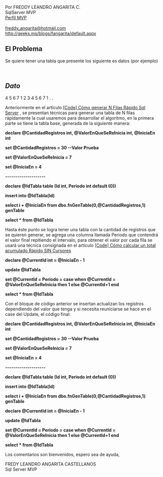 Por FREDDY LEANDRO ANGARITA C.\
SqlServer MVP \
[Perfil
MVP](https://mvp.support.microsoft.com/es-es/mvp/Freddy%20Leandro%20Angarita%20Castellanos-4028407)\
\
<freddy_angarita@hotmail.com>\
<http://geeks.ms/blogs/fangarita/default.aspx>

El Problema
-----------

Se quiere tener una tabla que presente los siguiente es datos (por
ejemplo)

 

  ***Dato***
  ------------
  4
  5
  6
  7
  1
  2
  3
  4
  5
  6
  7
  1
  .
  .

Anteriormente en el artículo [\[Code\] Cómo generar N Filas Rápido Sql
Server](http://geeks.ms/blogs/fangarita/archive/2010/12/22/code-c-243-mo-generar-n-filas-r-225-pido-sql-server.aspx) ,
se presentan técnicas para generar una tabla de N filas rápidamente la
cual usaremos para desarrollar el algoritmo, en la primera parte se
tiene la tabla base, generada de la siguiente manera:

**declare @CantidadRegistros int, @ValorEnQueSeReInicia int, @IniciaEn
int**

**set @CantidadRegistros = 30 --Valor Prueba**

**set @ValorEnQueSeReInicia = 7**

**set @IniciaEn = 4**

**--------------------**

**declare @IdTabla table (Id int, Periodo int default (0))**

**insert into @IdTabla(Id)**

**select i + @IniciaEn from dbo.fnGenTable(0,@CantidadRegistros,1)
genTable**

**select \* from @IdTabla**

Hasta éste punto se logra tener una tabla con la cantidad de registros
que se quieren generar, se agrega una columna llamada Periodo que
contendrá el valor final repitiendo el intervalo, para obtener el valor
por cada fila se usará una técnica consignada en el artículo [\[Code\]
Cómo calcular un total acumulado Rápido SIN
Cursores](http://geeks.ms/blogs/fangarita/archive/2010/10/28/code-c-243-mo-calcular-un-total-acumulado-r-225-pido-sin-cursores.aspx)

**declare @CurrentId int = @IniciaEn - 1**

**update @IdTabla**

**set @CurrentId = Periodo = case when @CurrentId =
@ValorEnQueSeReInicia then 1 else @CurrentId+1 end**

**select \* from @IdTabla**

Con el bloque de código anterior se insertan actualizan los registros
dependiendo del valor que tenga y si necesita reuniciarse se hace en el
case del Update, el código final:

**declare @CantidadRegistros int, @ValorEnQueSeReInicia int, @IniciaEn
int**

**set @CantidadRegistros = 30 --Valor Prueba**

**set @ValorEnQueSeReInicia = 7**

**set @IniciaEn = 4**

**--------------------**

**declare @IdTabla table (Id int, Periodo int default (0))**

**insert into @IdTabla(Id)**

**select i + @IniciaEn from dbo.fnGenTable(0,@CantidadRegistros,1)
genTable**

**declare @CurrentId int = @IniciaEn - 1**

**update @IdTabla**

**set @CurrentId = Periodo = case when @CurrentId =
@ValorEnQueSeReInicia then 1 else @CurrentId+1 end**

**select \* from @IdTabla**

Los comentarios son bienvenidos, espero sea de ayuda,

FREDY LEANDRO ANGARITA CASTELLANOS\
Sql Server MVP
